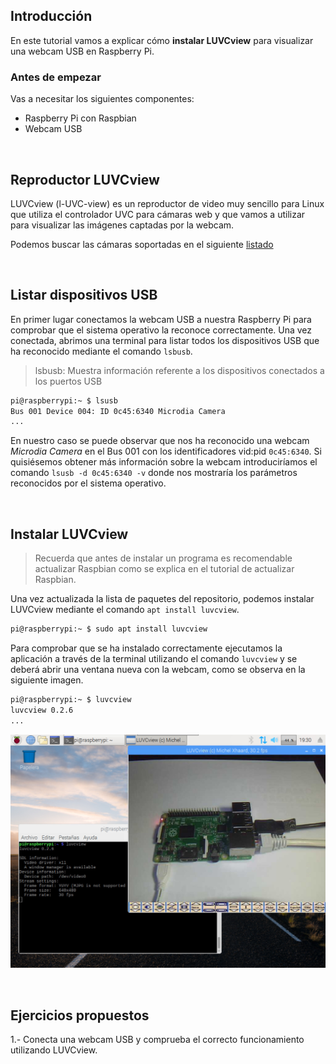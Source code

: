 ## Introducción

En este tutorial vamos a explicar cómo **instalar LUVCview** para visualizar una webcam USB en Raspberry Pi.

### Antes de empezar

Vas a necesitar los siguientes componentes:

- Raspberry Pi con Raspbian
- Webcam USB



<br />



## Reproductor LUVCview

LUVCview (l-UVC-view) es un reproductor de video muy sencillo para Linux que utiliza el controlador UVC para cámaras web y que vamos a utilizar para visualizar las imágenes captadas por la webcam.

Podemos buscar las cámaras soportadas en el siguiente [listado](https://elinux.org/RPi_USB_Webcams)



<br />



## Listar dispositivos USB

En primer lugar conectamos la webcam USB a nuestra Raspberry Pi para comprobar que el sistema operativo la reconoce correctamente. Una vez conectada, abrimos una terminal para listar todos los dispositivos USB que ha reconocido mediante el comando `lsbusb`.

> lsbusb: Muestra información referente a los dispositivos conectados a los puertos USB

```sh
pi@raspberrypi:~ $ lsusb
Bus 001 Device 004: ID 0c45:6340 Microdia Camera
...
```

En nuestro caso se puede observar que nos ha reconocido una webcam *Microdia Camera* en el Bus 001 con los identificadores vid:pid `0c45:6340`. Si quisiésemos obtener más información sobre la webcam introduciríamos el comando `lsusb -d 0c45:6340 -v` donde nos mostraría los parámetros reconocidos por el sistema operativo.



<br />



## Instalar LUVCview

> Recuerda que antes de instalar un programa es recomendable actualizar Raspbian como se explica en el tutorial de actualizar Raspbian.
 
Una vez actualizada la lista de paquetes del repositorio, podemos instalar LUVCview mediante el comando `apt install luvcview`.

```sh
pi@raspberrypi:~ $ sudo apt install luvcview
```

Para comprobar que se ha instalado correctamente ejecutamos la aplicación a través de la terminal utilizando el comando `luvcview` y se deberá abrir una ventana nueva con la webcam, como se observa en la siguiente imagen.

```sh
pi@raspberrypi:~ $ luvcview
luvcview 0.2.6
...
```

![](img/luvcview.jpg)



<br />



## Ejercicios propuestos

1.- Conecta una webcam USB y comprueba el correcto funcionamiento utilizando LUVCview.
